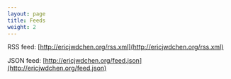 ```yaml
---
layout: page
title: Feeds
weight: 2
---
```


RSS feed: [http://ericjwdchen.org/rss.xml](http://ericjwdchen.org/rss.xml)

JSON feed: [http://ericjwdchen.org/feed.json](http://ericjwdchen.org/feed.json)
